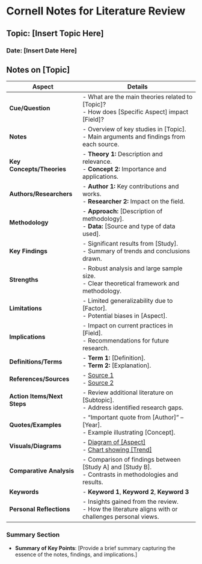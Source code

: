 # Cornell Notes for Literature Review

## Topic: [Insert Topic Here]
### Date: [Insert Date Here]

## Notes on [Topic]

| **Aspect**              | **Details**                                                                                           |
|-------------------------|-------------------------------------------------------------------------------------------------------|
| **Cue/Question**        | - What are the main theories related to [Topic]? <br> - How does [Specific Aspect] impact [Field]?    |
| **Notes**               | - Overview of key studies in [Topic]. <br> - Main arguments and findings from each source.            |
| **Key Concepts/Theories** | - **Theory 1:** Description and relevance. <br> - **Concept 2:** Importance and applications.         |
| **Authors/Researchers** | - **Author 1:** Key contributions and works. <br> - **Researcher 2:** Impact on the field.            |
| **Methodology**         | - **Approach:** [Description of methodology]. <br> - **Data:** [Source and type of data used].        |
| **Key Findings**        | - Significant results from [Study]. <br> - Summary of trends and conclusions drawn.                  |
| **Strengths**           | - Robust analysis and large sample size. <br> - Clear theoretical framework and methodology.        |
| **Limitations**         | - Limited generalizability due to [Factor]. <br> - Potential biases in [Aspect].                     |
| **Implications**        | - Impact on current practices in [Field]. <br> - Recommendations for future research.                |
| **Definitions/Terms**   | - **Term 1:** [Definition]. <br> - **Term 2:** [Explanation].                                        |
| **References/Sources**  | - [Source 1](link) <br> - [Source 2](link)                                                            |
| **Action Items/Next Steps** | - Review additional literature on [Subtopic]. <br> - Address identified research gaps.              |
| **Quotes/Examples**     | - “Important quote from [Author]” – [Year]. <br> - Example illustrating [Concept].                    |
| **Visuals/Diagrams**    | - [Diagram of [Aspect]](link) <br> - [Chart showing [Trend]](link)                                    |
| **Comparative Analysis**| - Comparison of findings between [Study A] and [Study B]. <br> - Contrasts in methodologies and results. |
| **Keywords**            | - **Keyword 1**, **Keyword 2**, **Keyword 3**                                                          |
| **Personal Reflections**| - Insights gained from the review. <br> - How the literature aligns with or challenges personal views. |

### Summary Section

- **Summary of Key Points**: [Provide a brief summary capturing the essence of the notes, findings, and implications.]

